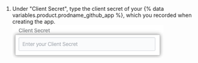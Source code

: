 1. Under "Client Secret", type the client secret of your {% data variables.product.prodname_github_app %}, which you recorded when creating the app.
  ![Client secret field](/assets/images/help/insights/client-secret.png)
